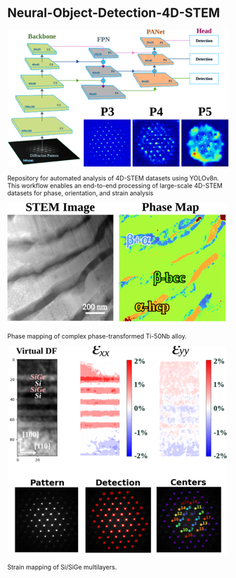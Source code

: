 # Neural-Object-Detection-4D-STEM

<img src="assets/model.svg" width="600"/>

Repository for automated analysis of 4D-STEM datasets using YOLOv8n. 
This workflow enables an end-to-end processing of large-scale 4D-STEM datasets for phase, orientation, and strain analysis


<img src="assets/phase.svg" width="600"/>

Phase mapping of complex phase-transformed Ti-50Nb alloy.

<img src="assets/SiGe.svg" width="500"/>

Strain mapping of Si/SiGe multilayers.

